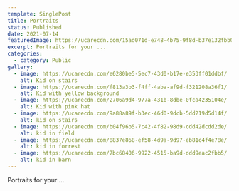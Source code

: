 ```yaml
---
template: SinglePost
title: Portraits
status: Published
date: 2021-07-14
featuredImage: https://ucarecdn.com/15ad071d-e748-4b75-9f8d-b37e132fbb0c/
excerpt: Portraits for your ...
categories:
  - category: Public
gallery:
  - image: https://ucarecdn.com/e6280be5-5ec7-43d0-b17e-e353ff01ddbf/
    alt: Kid on stairs
  - image: https://ucarecdn.com/f813a3b3-f4ff-4aba-af9d-f321208a36f1/
    alt: Kid with yellow background
  - image: https://ucarecdn.com/2706a9d4-977a-431b-8dbe-0fca4235104e/
    alt: Kid with pink hat
  - image: https://ucarecdn.com/9a88a89f-b3ec-46d0-9dcb-5dd219d5d14f/
    alt: kid on stairs
  - image: https://ucarecdn.com/b04f96b5-7c42-4f82-98d9-cdd42dcdd2de/
    alt: kid in field
  - image: https://ucarecdn.com/8837e868-ef58-4d9a-9d97-eb81c4f4e78e/
    alt: kid in forrest
  - image: https://ucarecdn.com/7bc68406-9922-4515-ba9d-ddd9eac2fbb5/
    alt: kid in barn
---
```

Portraits for your ...
